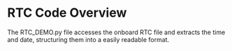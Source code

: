 # RTC Code Overview

The RTC_DEMO.py file accesses the onboard RTC file and extracts the time and date, structuring them into a easily readable format.
